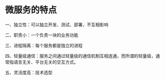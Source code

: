 # 微服务的特点

一、独立性：可以独立开发、测试、部署，不互相影响

二、职责小：一个负责一块的业务功能

三、进程隔离：每个服务都是独立的进程

四、轻量级通信：服务之间通过轻量级的通信机制互相连通，而所谓的轻量级，通常指语言无关、平台无关的交互方式。

五、灵活度高：技术选型





